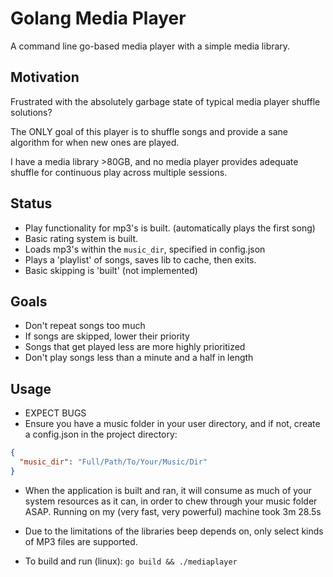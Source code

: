 # Golang Media Player

A command line go-based media player with a simple media library.

## Motivation

Frustrated with the absolutely garbage state of typical media player shuffle solutions?

The ONLY goal of this player is to shuffle songs and provide a sane algorithm for when new ones are played.

I have a media library >80GB, and no media player provides adequate shuffle for continuous play across multiple sessions.

## Status

- Play functionality for mp3's is built. (automatically plays the first song)
- Basic rating system is built. 
- Loads mp3's within the `music_dir`, specified in config.json
- Plays a 'playlist' of songs, saves lib to cache, then exits.
- Basic skipping is 'built' (not implemented)

## Goals

- Don't repeat songs too much
- If songs are skipped, lower their priority
- Songs that get played less are more highly prioritized
- Don't play songs less than a minute and a half in length

## Usage

- EXPECT BUGS 
- Ensure you have a music folder in your user directory, and if not, create a config.json in the project directory:
```json
{
  "music_dir": "Full/Path/To/Your/Music/Dir"
}
```
- When the application is built and ran, it will consume as much of your system resources as it can, in order to chew through your music folder ASAP.
 Running on my (very fast, very powerful) machine took 3m 28.5s
 
- Due to the limitations of the libraries beep depends on,  only select kinds of MP3 files are supported.

- To build and run (linux): `go build && ./mediaplayer`
